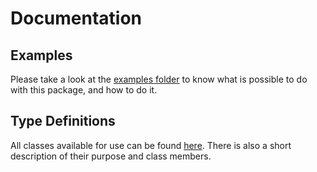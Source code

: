 # Documentation

## Examples

Please take a look at the [examples folder](examples) to know what is possible to do with this package, and how to do it.

## Type Definitions

All classes available for use can be found [here](types). There is also a short description of their purpose and class members.
